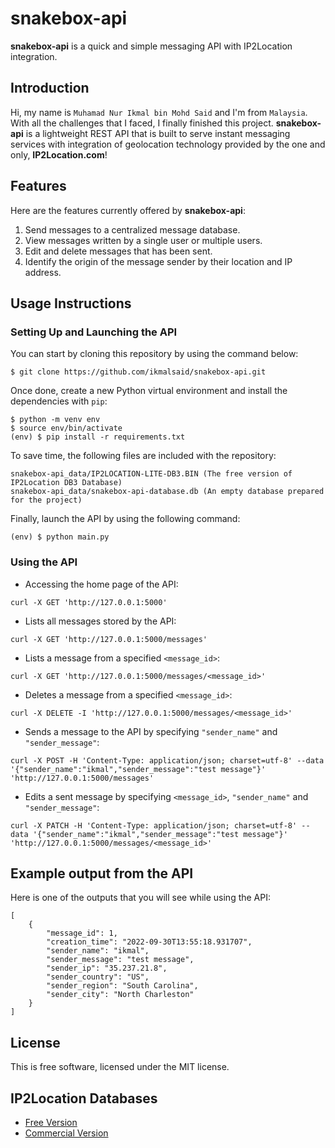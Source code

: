 # snakebox-api
**snakebox-api** is a quick and simple messaging API with IP2Location integration.

## Introduction
Hi, my name is `Muhamad Nur Ikmal bin Mohd Said` and I'm from `Malaysia`. With all the challenges that I faced, I finally finished this project.
**snakebox-api** is a lightweight REST API that is built to serve instant messaging services with integration of geolocation technology
provided by the one and only, **IP2Location.com**!

## Features
Here are the features currently offered by **snakebox-api**:
1. Send messages to a centralized message database.
2. View messages written by a single user or multiple users.
3. Edit and delete messages that has been sent.
4. Identify the origin of the message sender by their location and IP address.

## Usage Instructions
### Setting Up and Launching the API
You can start by cloning this repository by using the command below:
```
$ git clone https://github.com/ikmalsaid/snakebox-api.git
```
Once done, create a new Python virtual environment and install the dependencies with `pip`:
```
$ python -m venv env
$ source env/bin/activate
(env) $ pip install -r requirements.txt
```
To save time, the following files are included with the repository:
```
snakebox-api_data/IP2LOCATION-LITE-DB3.BIN (The free version of IP2Location DB3 Database)
snakebox-api_data/snakebox-api-database.db (An empty database prepared for the project)
```
Finally, launch the API by using the following command:
```
(env) $ python main.py
```

### Using the API
* Accessing the home page of the API:
```
curl -X GET 'http://127.0.0.1:5000'
```
* Lists all messages stored by the API:
```
curl -X GET 'http://127.0.0.1:5000/messages'
```
* Lists a message from a specified `<message_id>`:
```
curl -X GET 'http://127.0.0.1:5000/messages/<message_id>'
```
* Deletes a message from a specified `<message_id>`:
```
curl -X DELETE -I 'http://127.0.0.1:5000/messages/<message_id>'
```
* Sends a message to the API by specifying `"sender_name"` and `"sender_message"`:
```
curl -X POST -H 'Content-Type: application/json; charset=utf-8' --data '{"sender_name":"ikmal","sender_message":"test message"}' 'http://127.0.0.1:5000/messages'
```
* Edits a sent message by specifying `<message_id>`, `"sender_name"` and `"sender_message"`:
```
curl -X PATCH -H 'Content-Type: application/json; charset=utf-8' --data '{"sender_name":"ikmal","sender_message":"test message"}' 'http://127.0.0.1:5000/messages/<message_id>'
```

## Example output from the API
Here is one of the outputs that you will see while using the API:
```
[
    {
        "message_id": 1,
        "creation_time": "2022-09-30T13:55:18.931707",
        "sender_name": "ikmal",
        "sender_message": "test message",
        "sender_ip": "35.237.21.8",
        "sender_country": "US",
        "sender_region": "South Carolina",
        "sender_city": "North Charleston"
    }
]
```

## License
This is free software, licensed under the MIT license.

## IP2Location Databases
- [Free Version](https://lite.ip2location.com/)
- [Commercial Version](https://ip2location.com/database/ip2location)
